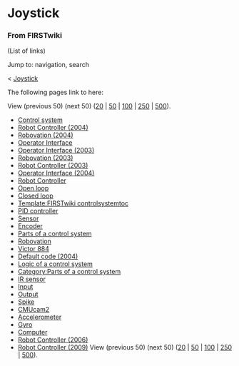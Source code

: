 # Joystick

### From FIRSTwiki

(List of links)

Jump to: navigation, search

&lt; [Joystick](/index.php?title=Joystick&redirect=no "Joystick" )  

The following pages link to here:

View (previous 50) (next 50)
([20](/index.php?title=Special:Whatlinkshere/Joystick&limit=20&from=0
"Special:Whatlinkshere/Joystick" ) |
[50](/index.php?title=Special:Whatlinkshere/Joystick&limit=50&from=0
"Special:Whatlinkshere/Joystick" ) |
[100](/index.php?title=Special:Whatlinkshere/Joystick&limit=100&from=0
"Special:Whatlinkshere/Joystick" ) |
[250](/index.php?title=Special:Whatlinkshere/Joystick&limit=250&from=0
"Special:Whatlinkshere/Joystick" ) |
[500](/index.php?title=Special:Whatlinkshere/Joystick&limit=500&from=0
"Special:Whatlinkshere/Joystick" )).

  * [Control system](Control_system "Control system" )
  * [Robot Controller (2004)](Robot_Controller_%282004%29 "Robot Controller \(2004\)" )
  * [Robovation (2004)](Robovation_%282004%29 "Robovation \(2004\)" )
  * [Operator Interface](Operator_Interface "Operator Interface" )
  * [Operator Interface (2003)](Operator_Interface_%282003%29 "Operator Interface \(2003\)" )
  * [Robovation (2003)](Robovation_%282003%29 "Robovation \(2003\)" )
  * [Robot Controller (2003)](Robot_Controller_%282003%29 "Robot Controller \(2003\)" )
  * [Operator Interface (2004)](Operator_Interface_%282004%29 "Operator Interface \(2004\)" )
  * [Robot Controller](Robot_Controller "Robot Controller" )
  * [Open loop](Open_loop "Open loop" )
  * [Closed loop](Closed_loop "Closed loop" )
  * [Template:FIRSTwiki controlsystemtoc](Template:FIRSTwiki_controlsystemtoc "Template:FIRSTwiki controlsystemtoc" )
  * [PID controller](PID_controller "PID controller" )
  * [Sensor](Sensor "Sensor" )
  * [Encoder](Encoder "Encoder" )
  * [Parts of a control system](Parts_of_a_control_system "Parts of a control system" )
  * [Robovation](Robovation "Robovation" )
  * [Victor 884](Victor_884 "Victor 884" )
  * [Default code (2004)](Default_code_%282004%29 "Default code \(2004\)" )
  * [Logic of a control system](Logic_of_a_control_system "Logic of a control system" )
  * [Category:Parts of a control system](Category:Parts_of_a_control_system "Category:Parts of a control system" )
  * [IR sensor](IR_sensor "IR sensor" )
  * [Input](Input "Input" )
  * [Output](Output "Output" )
  * [Spike](Spike "Spike" )
  * [CMUcam2](CMUcam2 "CMUcam2" )
  * [Accelerometer](Accelerometer "Accelerometer" )
  * [Gyro](Gyro "Gyro" )
  * [Computer](Computer "Computer" )
  * [Robot Controller (2006)](Robot_Controller_%282006%29 "Robot Controller \(2006\)" )
  * [Robot Controller (2009)](Robot_Controller_%282009%29 "Robot Controller \(2009\)" )
View (previous 50) (next 50)
([20](/index.php?title=Special:Whatlinkshere/Joystick&limit=20&from=0
"Special:Whatlinkshere/Joystick" ) |
[50](/index.php?title=Special:Whatlinkshere/Joystick&limit=50&from=0
"Special:Whatlinkshere/Joystick" ) |
[100](/index.php?title=Special:Whatlinkshere/Joystick&limit=100&from=0
"Special:Whatlinkshere/Joystick" ) |
[250](/index.php?title=Special:Whatlinkshere/Joystick&limit=250&from=0
"Special:Whatlinkshere/Joystick" ) |
[500](/index.php?title=Special:Whatlinkshere/Joystick&limit=500&from=0
"Special:Whatlinkshere/Joystick" )).

